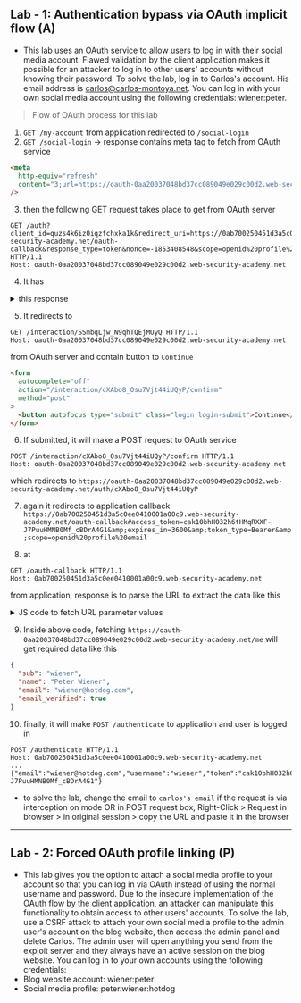 ## Lab - 1: Authentication bypass via OAuth implicit flow (A)

- This lab uses an OAuth service to allow users to log in with their social media account. Flawed validation by the client application makes it possible for an attacker to log in to other users' accounts without knowing their password. To solve the lab, log in to Carlos's account. His email address is carlos@carlos-montoya.net. You can log in with your own social media account using the following credentials: wiener:peter.

> Flow of OAuth process for this lab

1. `GET /my-account` from application redirected to `/social-login`
2. `GET /social-login` -> response contains meta tag to fetch from OAuth service

```html
<meta
  http-equiv="refresh"
  content="3;url=https://oauth-0aa20037048bd37cc089049e029c00d2.web-security-academy.net/auth?client_id=quzs4k6iz0iqzfchxka1k&redirect_uri=https://0ab700250451d3a5c0ee0410001a00c9.web-security-academy.net/oauth-callback&response_type=token&nonce=-1853408548&scope=openid%20profile%20email"
/>
```

3. then the following GET request takes place to get from OAuth server

```
GET /auth?client_id=quzs4k6iz0iqzfchxka1k&redirect_uri=https://0ab700250451d3a5c0ee0410001a00c9.web-security-academy.net/oauth-callback&response_type=token&nonce=-1853408548&scope=openid%20profile%20email HTTP/1.1
Host: oauth-0aa20037048bd37cc089049e029c00d2.web-security-academy.net
```

4. It has

<details>
<summary>
 this response
</summary>

```
HTTP/1.1 302 Found
X-Powered-By: Express
Pragma: no-cache
Cache-Control: no-cache, no-store
Set-Cookie: _interaction=cXAbo8_Osu7Vjt44iUQyP; path=/interaction/cXAbo8_Osu7Vjt44iUQyP; expires=Fri, 07 Oct 2022 16:55:31 GMT; samesite=lax; secure; httponly
Set-Cookie: _interaction_resume=cXAbo8_Osu7Vjt44iUQyP; path=/auth/cXAbo8_Osu7Vjt44iUQyP; expires=Fri, 07 Oct 2022 16:55:31 GMT; samesite=lax; secure; httponly
Set-Cookie: _session=wsnG2VfazKNNgHuWTj0ew; path=/; expires=Fri, 21 Oct 2022 16:45:31 GMT; samesite=none; secure; httponly
Set-Cookie: _session.legacy=wsnG2VfazKNNgHuWTj0ew; path=/; expires=Fri, 21 Oct 2022 16:45:31 GMT; secure; httponly
Location: /interaction/cXAbo8_Osu7Vjt44iUQyP
...

Redirecting to <a href="/interaction/cXAbo8_Osu7Vjt44iUQyP">/interaction/cXAbo8_Osu7Vjt44iUQyP</a>`
```

</details>

5. It redirects to

```
GET /interaction/SSmbqLjw_N9qhTQEjMUyQ HTTP/1.1
Host: oauth-0aa20037048bd37cc089049e029c00d2.web-security-academy.net
```

from OAuth server and contain button to `Continue`

```html
<form
  autocomplete="off"
  action="/interaction/cXAbo8_Osu7Vjt44iUQyP/confirm"
  method="post"
>
  <button autofocus type="submit" class="login login-submit">Continue</button>
</form>
```

6. If submitted, it will make a POST request to OAuth service

```
POST /interaction/cXAbo8_Osu7Vjt44iUQyP/confirm HTTP/1.1
Host: oauth-0aa20037048bd37cc089049e029c00d2.web-security-academy.net
```

which redirects to `https://oauth-0aa20037048bd37cc089049e029c00d2.web-security-academy.net/auth/cXAbo8_Osu7Vjt44iUQyP`

7. again it redirects to application callback `https://0ab700250451d3a5c0ee0410001a00c9.web-security-academy.net/oauth-callback#access_token=cak10bhH032h6tHMqRXXF-J7PuuHMNB0Mf_cBDrA4G1&amp;expires_in=3600&amp;token_type=Bearer&amp;scope=openid%20profile%20email`

8. at

```
GET /oauth-callback HTTP/1.1
Host: 0ab700250451d3a5c0ee0410001a00c9.web-security-academy.net
```

from application, response is to parse the URL to extract the data like this

<details>
  <summary>JS code to fetch URL parameter values</summary>

```html
<script>
  const urlSearchParams = new URLSearchParams(window.location.hash.substr(1));
  const token = urlSearchParams.get("access_token");
  fetch(
    "https://oauth-0aa20037048bd37cc089049e029c00d2.web-security-academy.net/me",
    {
      method: "GET",
      headers: {
        Authorization: "Bearer " + token,
        "Content-Type": "application/json",
      },
    }
  )
    .then((r) => r.json())
    .then((j) =>
      fetch("/authenticate", {
        method: "POST",
        headers: {
          Accept: "application/json",
          "Content-Type": "application/json",
        },
        body: JSON.stringify({
          email: j.email,
          username: j.sub,
          token: token,
        }),
      }).then((r) => (document.location = "/"))
    );
</script>
```

</details>

9. Inside above code, fetching `https://oauth-0aa20037048bd37cc089049e029c00d2.web-security-academy.net/me` will get required data like this

```json
{
  "sub": "wiener",
  "name": "Peter Wiener",
  "email": "wiener@hotdog.com",
  "email_verified": true
}
```

10. finally, it will make `POST /authenticate` to application and user is logged in

```
POST /authenticate HTTP/1.1
Host: 0ab700250451d3a5c0ee0410001a00c9.web-security-academy.net
...
{"email":"wiener@hotdog.com","username":"wiener","token":"cak10bhH032h6tHMqRXXF-J7PuuHMNB0Mf_cBDrA4G1"}
```

- to solve the lab, change the email to `carlos's email` if the request is via interception on mode OR in POST request box, Right-Click > Request in browser > in original session > copy the URL and paste it in the browser

---

## Lab - 2: Forced OAuth profile linking (P)

- This lab gives you the option to attach a social media profile to your account so that you can log in via OAuth instead of using the normal username and password. Due to the insecure implementation of the OAuth flow by the client application, an attacker can manipulate this functionality to obtain access to other users' accounts. To solve the lab, use a CSRF attack to attach your own social media profile to the admin user's account on the blog website, then access the admin panel and delete Carlos. The admin user will open anything you send from the exploit server and they always have an active session on the blog website. You can log in to your own accounts using the following credentials:
- Blog website account: wiener:peter
- Social media profile: peter.wiener:hotdog
